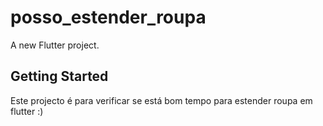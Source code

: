 # posso_estender_roupa

A new Flutter project.

## Getting Started

Este projecto é para verificar se está bom tempo para estender roupa em flutter :) 
